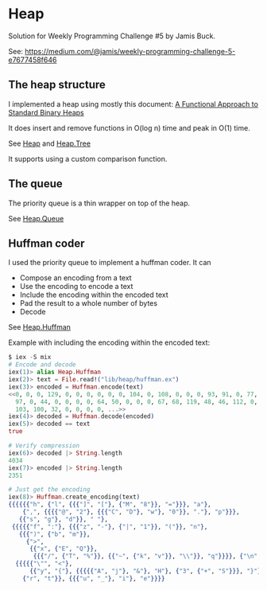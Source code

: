 # Heap

Solution for Weekly Programming Challenge #5 by Jamis Buck.

See: https://medium.com/@jamis/weekly-programming-challenge-5-e7677458f646

## The heap structure

I implemented a heap using mostly this document:
[A Functional Approach to Standard Binary Heaps](http://arxiv.org/abs/1312.4666)

It does insert and remove functions in O(log n) time and peak in O(1)
time.

See [Heap](lib/heap.ex) and [Heap.Tree](lib/heap/tree.ex)

It supports using a custom comparison function.


## The queue

The priority queue is a thin wrapper on top of the heap.

See [Heap.Queue](lib/heap/queue.ex)


## Huffman coder

I used the priority queue to implement a huffman coder. It can

* Compose an encoding from a text
* Use the encoding to encode a text
* Include the encoding within the encoded text
* Pad the result to a whole number of bytes
* Decode

See [Heap.Huffman](lib/heap/huffman.ex)

Example with including the encoding within the encoded text:

```elixir
$ iex -S mix
# Encode and decode
iex(1)> alias Heap.Huffman
iex(2)> text = File.read!("lib/heap/huffman.ex")
iex(3)> encoded = Huffman.encode(text)
<<0, 0, 0, 129, 0, 0, 0, 0, 0, 0, 104, 0, 108, 0, 0, 0, 93, 91, 0, 77, 56, 61,
  97, 0, 44, 0, 0, 0, 0, 64, 50, 0, 0, 0, 67, 68, 119, 48, 46, 112, 0, 0, 115,
  103, 100, 32, 0, 0, 0, 0, ...>>
iex(4)> decoded = Huffman.decode(encoded)
iex(5)> decoded == text
true

# Verify compression
iex(6)> decoded |> String.length
4034
iex(7)> encoded |> String.length
2351

# Just get the encoding
iex(8)> Huffman.create_encoding(text)
{{{{{{"h", {"l", {{{"]", "["}, {"M", "8"}}, "="}}}, "a"},
    {",", {{{{"@", "2"}, {{{"C", "D"}, "w"}, "0"}}, "."}, "p"}}},
   {{"s", "g"}, "d"}}, " "},
 {{{{{"f", ":"}, {{{"z", "-"}, {"|", "1"}}, "("}}, "n"},
   {{{")", {"b", "m"}},
     {">",
      {{"x", {"E", "Q"}},
       {{{"/", {"T", "%"}}, {{"~", {"k", "v"}}, "\\"}}, "q"}}}}, {"\n", "o"}}},
  {{{{{"\"", "<"},
      {{"y", "{"}, {{{{{"A", "j"}, "&"}, "H"}, {"3", {"+", "S"}}}, "}"}}}, "c"},
    {"r", "t"}}, {{{"u", "_"}, "i"}, "e"}}}}
```
